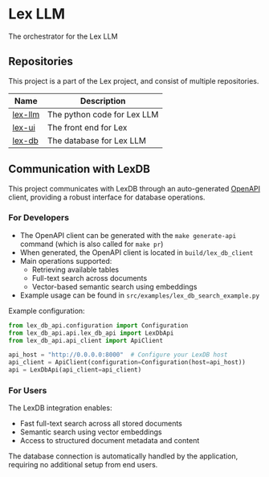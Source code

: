 # Lex LLM
The orchestrator for the Lex LLM

## Repositories

This project is a part of the Lex project, and consist of multiple repositories.

| Name      | Description                 |
| --------- | --------------------------- |
| [lex-llm] | The python code for Lex LLM |
| [lex-ui]  | The front end for Lex       |
| [lex-db]  | The database for Lex LLM    |

[lex-llm]: https://github.com/centre-for-humanities-computing/lex-llm
[lex-ui]: https://github.com/centre-for-humanities-computing/lex-llm-ui
[lex-db]: https://github.com/centre-for-humanities-computing/lex-db

## Communication with LexDB

This project communicates with LexDB through an auto-generated [OpenAPI](https://learn.openapis.org) client, providing a robust interface for database operations.

### For Developers
- The OpenAPI client can be generated with the `make generate-api` command (which is also called for `make pr`)
- When generated, the OpenAPI client is located in `build/lex_db_client`
- Main operations supported:
  - Retrieving available tables
  - Full-text search across documents
  - Vector-based semantic search using embeddings
- Example usage can be found in `src/examples/lex_db_search_example.py`

Example configuration:
```python
from lex_db_api.configuration import Configuration
from lex_db_api.api.lex_db_api import LexDbApi
from lex_db_api.api_client import ApiClient

api_host = "http://0.0.0.0:8000"  # Configure your LexDB host
api_client = ApiClient(configuration=Configuration(host=api_host))
api = LexDbApi(api_client=api_client)
```

### For Users
The LexDB integration enables:
- Fast full-text search across all stored documents
- Semantic search using vector embeddings
- Access to structured document metadata and content

The database connection is automatically handled by the application, requiring no additional setup from end users.


